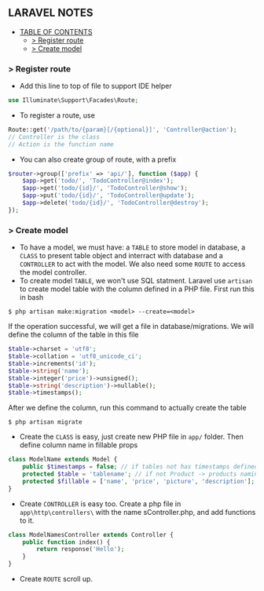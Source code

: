 ## LARAVEL NOTES
- [TABLE OF CONTENTS](#laravel-notes)
  - [> Register route](#register-route)
  - [> Create model](#create-model)
### > Register route
- Add this line to top of file to support IDE helper
```php
use Illuminate\Support\Facades\Route;
```
- To register a route, use
```php
Route::get('/path/to/{param}[/{optional}]', 'Controller@action');
// Controller is the class
// Action is the function name
```
- You can also create group of route, with a prefix
```php
$router->group(['prefix' => 'api/'], function ($app) {
    $app->get('todo/', 'TodoController@index');
    $app->get('todo/{id}/', 'TodoController@show');
    $app->put('todo/{id}/', 'TodoController@update');
    $app->delete('todo/{id}/', 'TodoController@destroy');
});
```
### > Create model
- To have a model, we must have: a `TABLE` to store model in database, a `CLASS` to present table object and interract with database and a `CONTROLLER` to act with the model. We also need some `ROUTE` to access the model controller.
- To create model `TABLE`, we won't use SQL statment. Laravel use `artisan` to create model table with the column defined in a PHP file. First run this in bash
```
$ php artisan make:migration <model> --create=<model>
```
If the operation successful, we will get a file in database/migrations. We will define the column of the table in this file
```php
$table->charset = 'utf8';
$table->collation = 'utf8_unicode_ci';
$table->increments('id');
$table->string('name');
$table->integer('price')->unsigned();
$table->string('description')->nullable();
$table->timestamps();
```
After we define the column, run this command to actually create the table
```
$ php artisan migrate
```
- Create the `CLASS` is easy, just create new PHP file in `app/` folder. Then define column name in fillable props
```php
class ModelName extends Model {
    public $timestamps = false; // if tables not has timestamps defined
    protected $table = 'tablename'; // if not Product -> products naming convention
    protected $fillable = ['name', 'price', 'picture', 'description'];
}
```
- Create `CONTROLLER` is easy too. Create a php file in `app\http\controllers\` with the name <Model>sController.php, and add functions to it.
```php
class ModelNamesController extends Controller {
    public function index() {
        return response('Hello');
    }
}
```
- Create `ROUTE` scroll up.